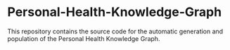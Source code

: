 # Personal-Health-Knowledge-Graph
This repository contains the source code for the automatic generation and population of the Personal Health Knowledge Graph.
